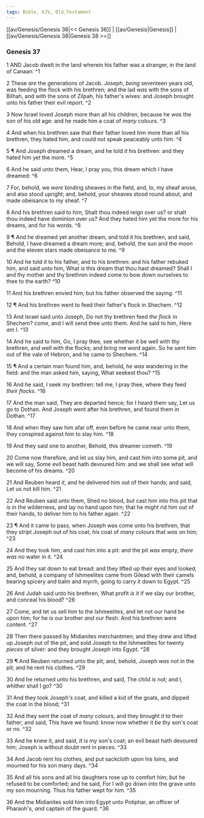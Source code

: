 ```yaml
---
tags: Bible, KJV, Old_Testament
---
```


[[av/Genesis/Genesis 36|<< Genesis 36]] | [[av/Genesis|Genesis]] | [[av/Genesis/Genesis 38|Genesis 38 >>]]

### Genesis 37

1 AND Jacob dwelt in the land wherein his father was a stranger, in the land of Canaan. ^1

2 These _are_ the generations of Jacob. Joseph, _being_ seventeen years old, was feeding the flock with his brethren; and the lad _was_ with the sons of Bilhah, and with the sons of Zilpah, his father's wives: and Joseph brought unto his father their evil report. ^2

3 Now Israel loved Joseph more than all his children, because he _was_ the son of his old age: and he made him a coat of _many_ colours. ^3

4 And when his brethren saw that their father loved him more than all his brethren, they hated him, and could not speak peaceably unto him. ^4

5 ¶ And Joseph dreamed a dream, and he told _it_ his brethren: and they hated him yet the more. ^5

6 And he said unto them, Hear, I pray you, this dream which I have dreamed: ^6

7 For, behold, we _were_ binding sheaves in the field, and, lo, my sheaf arose, and also stood upright; and, behold, your sheaves stood round about, and made obeisance to my sheaf. ^7

8 And his brethren said to him, Shalt thou indeed reign over us? or shalt thou indeed have dominion over us? And they hated him yet the more for his dreams, and for his words. ^8

9 ¶ And he dreamed yet another dream, and told it his brethren, and said, Behold, I have dreamed a dream more; and, behold, the sun and the moon and the eleven stars made obeisance to me. ^9

10 And he told _it_ to his father, and to his brethren: and his father rebuked him, and said unto him, What _is_ this dream that thou hast dreamed? Shall I and thy mother and thy brethren indeed come to bow down ourselves to thee to the earth? ^10

11 And his brethren envied him; but his father observed the saying. ^11

12 ¶ And his brethren went to feed their father's flock in Shechem. ^12

13 And Israel said unto Joseph, Do not thy brethren feed _the_ _flock_ in Shechem? come, and I will send thee unto them. And he said to him, Here _am_ _I_. ^13

14 And he said to him, Go, I pray thee, see whether it be well with thy brethren, and well with the flocks; and bring me word again. So he sent him out of the vale of Hebron, and he came to Shechem. ^14

15 ¶ And a certain man found him, and, behold, _he_ _was_ wandering in the field: and the man asked him, saying, What seekest thou? ^15

16 And he said, I seek my brethren: tell me, I pray thee, where they feed _their_ _flocks_. ^16

17 And the man said, They are departed hence; for I heard them say, Let us go to Dothan. And Joseph went after his brethren, and found them in Dothan. ^17

18 And when they saw him afar off, even before he came near unto them, they conspired against him to slay him. ^18

19 And they said one to another, Behold, this dreamer cometh. ^19

20 Come now therefore, and let us slay him, and cast him into some pit, and we will say, Some evil beast hath devoured him: and we shall see what will become of his dreams. ^20

21 And Reuben heard _it_, and he delivered him out of their hands; and said, Let us not kill him. ^21

22 And Reuben said unto them, Shed no blood, _but_ cast him into this pit that _is_ in the wilderness, and lay no hand upon him; that he might rid him out of their hands, to deliver him to his father again. ^22

23 ¶ And it came to pass, when Joseph was come unto his brethren, that they stript Joseph out of his coat, _his_ coat of _many_ colours that _was_ on him; ^23

24 And they took him, and cast him into a pit: and the pit _was_ empty, _there_ _was_ no water in it. ^24

25 And they sat down to eat bread: and they lifted up their eyes and looked, and, behold, a company of Ishmeelites came from Gilead with their camels bearing spicery and balm and myrrh, going to carry _it_ down to Egypt. ^25

26 And Judah said unto his brethren, What profit _is_ _it_ if we slay our brother, and conceal his blood? ^26

27 Come, and let us sell him to the Ishmeelites, and let not our hand be upon him; for he _is_ our brother _and_ our flesh. And his brethren were content. ^27

28 Then there passed by Midianites merchantmen; and they drew and lifted up Joseph out of the pit, and sold Joseph to the Ishmeelites for twenty _pieces_ of silver: and they brought Joseph into Egypt. ^28

29 ¶ And Reuben returned unto the pit; and, behold, Joseph _was_ not in the pit; and he rent his clothes. ^29

30 And he returned unto his brethren, and said, The child _is_ not; and I, whither shall I go? ^30

31 And they took Joseph's coat, and killed a kid of the goats, and dipped the coat in the blood; ^31

32 And they sent the coat of _many_ colours, and they brought _it_ to their father; and said, This have we found: know now whether it _be_ thy son's coat or no. ^32

33 And he knew it, and said, _It_ _is_ my son's coat; an evil beast hath devoured him; Joseph is without doubt rent in pieces. ^33

34 And Jacob rent his clothes, and put sackcloth upon his loins, and mourned for his son many days. ^34

35 And all his sons and all his daughters rose up to comfort him; but he refused to be comforted; and he said, For I will go down into the grave unto my son mourning. Thus his father wept for him. ^35

36 And the Midianites sold him into Egypt unto Potiphar, an officer of Pharaoh's, _and_ captain of the guard. ^36
